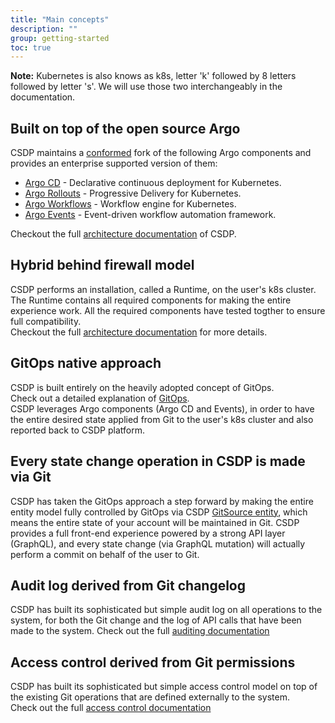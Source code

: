 ```yaml
---
title: "Main concepts"
description: ""
group: getting-started
toc: true
---
```


<b>Note:</b> Kubernetes is also knows as k8s, letter 'k' followed by 8 letters followed by letter 's'. We will use those two interchangeably in the documentation.

## Built on top of the open source Argo
CSDP maintains a [conformed](https://github.com/argoproj/argo-conformance-program) fork of the following Argo components and provides an enterprise supported version of them:
* [Argo CD](https://github.com/argoproj/argo-cd) - Declarative continuous deployment for Kubernetes.
* [Argo Rollouts](https://argoproj.github.io/argo-rollouts/) - Progressive Delivery for Kubernetes.
* [Argo Workflows](https://github.com/argoproj/argo-workflows) - Workflow engine for Kubernetes.
* [Argo Events](https://github.com/argoproj/argo-events) - Event-driven workflow automation framework.

Checkout the full [architecture documentation](architecture.md) of CSDP.

## Hybrid behind firewall model
CSDP performs an installation, called a Runtime, on the user's k8s cluster. The Runtime contains all required components for making the entire experience work. All the required components have tested togther to ensure full compatibility.<br>
Checkout the full [architecture documentation](./architecture.md) for more details.

## GitOps native approach
CSDP is built entirely on the heavily adopted concept of GitOps. <br>
Check out a detailed explanation of [GitOps](./gitops.md). <br>
CSDP leverages Argo components (Argo CD and Events), in order to have the entire desired state applied from Git to the user's k8s cluster and also reported back to CSDP platform. 

## Every state change operation in CSDP is made via Git
CSDP has taken the GitOps approach a step forward by making the entire entity model fully controlled by GitOps via CSDP [GitSource entity](entity-model.md), which means the entire state of your account will be maintained in Git.
CSDP provides a full front-end experience powered by a strong API layer (GraphQL), and every state change (via GraphQL mutation) will actually perform a commit on behalf of the user to Git.

## Audit log derived from Git changelog
CSDP has built its sophisticated but simple audit log on all operations to the system, for both the Git change and the log of API calls that have been made to the system.
Check out the full [auditing documentation](../../administration/audit.md)

## Access control derived from Git permissions
CSDP has built its sophisticated but simple access control model on top of the existing Git operations that are defined externally to the system. <br>
Check out the full [access control documentation](../../administration/access-control.md)
